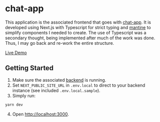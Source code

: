 # chat-app

This application is the associated frontend that goes with [chat-app](https://github.com/jonreesman/chat). It is developed using Next.js with Typescript for strict typing and [mantine](https://mantine.dev/) to simplify components I needed to create. The use of Typescript was a secondary thought, being implemented after much of the work was done. Thus, I may go back and re-work the entire structure.

[Live Demo](https://chat.jonreesman.dev)

## Getting Started

1. Make sure the associated [backend](https://github.com/jonreesman/chat) is running.
2. Set `NEXT_PUBLIC_SITE_URL` in `.env.local` to direct to your backend instance (see included `.env.local.sample`).
3. Simply run:

```bash
yarn dev
```

4. Open [http://localhost:3000](http://localhost:3000).
